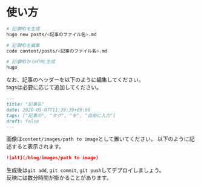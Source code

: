 # 使い方

```sh
# 記事MDを生成
hugo new posts/<記事のファイル名>.md

# 記事MDを編集
code content/posts/<記事のファイル名>.md

# 記事MDからHTML生成
hugo

```

なお、記事のヘッダーを以下のように編集してください。  
tagsは必要に応じて追加してください。


```md
---
title: "記事名"
date: 2020-05-07T11:39:39+09:00
tags: ["記事の", "タグ", "を", "自由に入力"]
draft: false
---

```

画像は`content/images/path to image`として置いてください。
以下のように記述すると表示されます。

```md
![alt](/blog/images/path to image)
```

生成後は`git add`, `git commit`, `git push`してデプロイしましょう。  
反映には数分時間が掛かることがあります。
